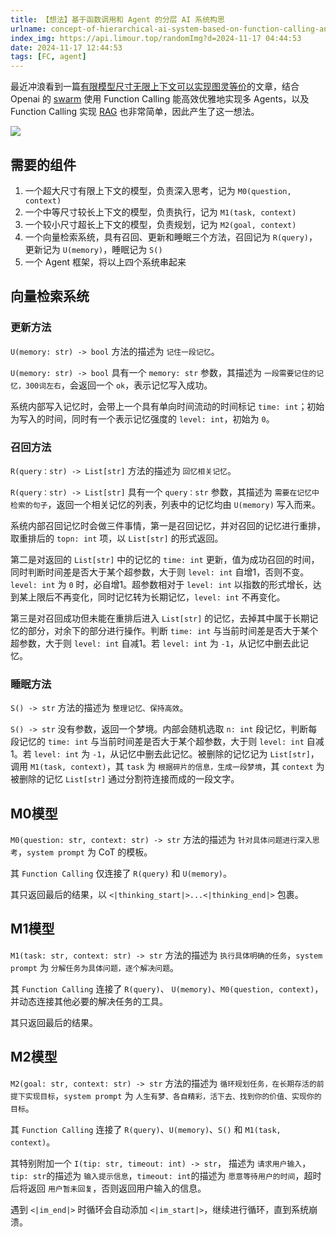 ```yaml
---
title: 【想法】基于函数调用和 Agent 的分层 AI 系统构思
urlname: concept-of-hierarchical-ai-system-based-on-function-calling-and-agent
index_img: https://api.limour.top/randomImg?d=2024-11-17 04:44:53
date: 2024-11-17 12:44:53
tags: [FC, agent]
---
```

最近冲浪看到一篇[有限模型尺寸无限上下文可以实现图灵等价](https://arxiv.org/abs/2402.12875)的文章，结合 Openai 的 [swarm](https://github.com/openai/swarm) 使用  Function Calling 能高效优雅地实现多 Agents，以及 Function Calling 实现 [RAG](develop-rag-plugin-for-next-web) 也非常简单，因此产生了这一想法。

![](https://img.limour.top/2024/11/17/6739876cbe7a3.webp)
## 需要的组件
1. 一个超大尺寸有限上下文的模型，负责深入思考，记为 `M0(question, context)`
2. 一个中等尺寸较长上下文的模型，负责执行，记为 `M1(task, context)`
3. 一个较小尺寸超长上下文的模型，负责规划，记为 `M2(goal, context)`
4. 一个向量检索系统，具有召回、更新和睡眠三个方法，召回记为 `R(query)`，更新记为 `U(memory)`，睡眠记为 `S()`
5. 一个 Agent 框架，将以上四个系统串起来
## 向量检索系统
### 更新方法
`U(memory: str) -> bool` 方法的描述为 `记住一段记忆`。

`U(memory: str) -> bool` 具有一个 `memory: str` 参数，其描述为 `一段需要记住的记忆，300词左右`，会返回一个 `ok`，表示记忆写入成功。

系统内部写入记忆时，会带上一个具有单向时间流动的时间标记 `time: int`；初始为写入的时间，同时有一个表示记忆强度的 `level: int`，初始为 `0`。
### 召回方法
`R(query：str) -> List[str]` 方法的描述为 `回忆相关记忆`。

`R(query：str) -> List[str]` 具有一个 `query：str` 参数，其描述为 `需要在记忆中检索的句子`，返回一个相关记忆的列表，列表中的记忆均由 `U(memory)` 写入而来。

系统内部召回记忆时会做三件事情，第一是召回记忆，并对召回的记忆进行重排，取重排后的 `topn: int` 项，以 `List[str]` 的形式返回。

第二是对返回的 `List[str]` 中的记忆的 `time: int` 更新，值为成功召回的时间，同时判断时间差是否大于某个超参数，大于则 `level: int` 自增1，否则不变。`level: int` 为 `0` 时，必自增1。超参数相对于 `level: int` 以指数的形式增长，达到某上限后不再变化，同时记忆转为长期记忆，`level: int` 不再变化。

第三是对召回成功但未能在重排后进入 `List[str]` 的记忆，去掉其中属于长期记忆的部分，对余下的部分进行操作。判断 `time: int` 与当前时间差是否大于某个超参数，大于则 `level: int` 自减1。若 `level: int` 为 `-1`，从记忆中删去此记忆。
### 睡眠方法
`S() -> str` 方法的描述为 `整理记忆、保持高效`。

`S() -> str` 没有参数，返回一个梦境。内部会随机选取 `n: int` 段记忆，判断每段记忆的 `time: int` 与当前时间差是否大于某个超参数，大于则 `level: int` 自减1。若 `level: int` 为 `-1`，从记忆中删去此记忆。被删除的记忆记为 `List[str]`，调用 `M1(task, context)`，其 `task` 为 `根据碎片的信息，生成一段梦境`，其 `context` 为被删除的记忆 `List[str]` 通过分割符连接而成的一段文字。

## M0模型
`M0(question: str, context: str) -> str` 方法的描述为 `针对具体问题进行深入思考`，`system prompt` 为 CoT 的模板。

其 `Function Calling` 仅连接了 `R(query)` 和 `U(memory)`。

其只返回最后的结果，以 `<|thinking_start|>...<|thinking_end|>` 包裹。
## M1模型
`M1(task: str, context: str) -> str` 方法的描述为 `执行具体明确的任务`，`system prompt` 为 `分解任务为具体问题，逐个解决问题`。

其 `Function Calling` 连接了 `R(query)`、 `U(memory)`、`M0(question, context)`，并动态连接其他必要的解决任务的工具。

其只返回最后的结果。
## M2模型
`M2(goal: str, context: str) -> str` 方法的描述为 `循环规划任务，在长期存活的前提下实现目标`，`system prompt` 为 `人生有梦、各自精彩，活下去、找到你的价值、实现你的目标`。

其 `Function Calling` 连接了 `R(query)`、`U(memory)`、`S()` 和 `M1(task, context)`。

其特别附加一个 `I(tip: str, timeout: int) -> str`， 描述为 `请求用户输入`，`tip: str`的描述为 `输入提示信息`，`timeout: int`的描述为 `愿意等待用户的时间`，超时后将返回 `用户暂未回复`，否则返回用户输入的信息。

遇到 `<|im_end|>` 时循环会自动添加 `<|im_start|>`，继续进行循环，直到系统崩溃。